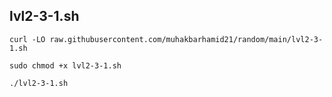 ## lvl2-3-1.sh

```
curl -LO raw.githubusercontent.com/muhakbarhamid21/random/main/lvl2-3-1.sh

sudo chmod +x lvl2-3-1.sh

./lvl2-3-1.sh
```
